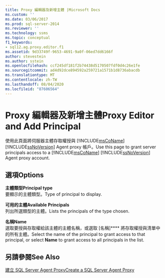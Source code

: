 ```yaml
---
title: Proxy 編輯器及新增主體 |Microsoft Docs
ms.custom: ''
ms.date: 03/06/2017
ms.prod: sql-server-2014
ms.reviewer: ''
ms.technology: ssms
ms.topic: conceptual
f1_keywords:
- sql12.ag.proxy.editor.f1
ms.assetid: 9d33749f-9653-4691-9a0f-06ed7dd6166f
author: stevestein
ms.author: sstein
ms.openlocfilehash: ccf245df181f2b74438d5170507fdf0d4c26e1fe
ms.sourcegitcommit: ad4d92dce894592a259721a1571b1d8736abacdb
ms.translationtype: MT
ms.contentlocale: zh-TW
ms.lasthandoff: 08/04/2020
ms.locfileid: "87606564"
---
```

# <a name="proxy-editor-and--add-principal"></a><span data-ttu-id="592ab-102">Proxy 編輯器及新增主體</span><span class="sxs-lookup"><span data-stu-id="592ab-102">Proxy Editor and  Add Principal</span></span>
  <span data-ttu-id="592ab-103">使用此頁面將伺服器主體存取權授與 [!INCLUDE[msCoName](../../includes/msconame-md.md)] [!INCLUDE[ssNoVersion](../../includes/ssnoversion-md.md)] Agent proxy 帳戶。</span><span class="sxs-lookup"><span data-stu-id="592ab-103">Use this page to grant server principals access to a [!INCLUDE[msCoName](../../includes/msconame-md.md)] [!INCLUDE[ssNoVersion](../../includes/ssnoversion-md.md)] Agent proxy account.</span></span>  
  
## <a name="options"></a><span data-ttu-id="592ab-104">選項</span><span class="sxs-lookup"><span data-stu-id="592ab-104">Options</span></span>  
 <span data-ttu-id="592ab-105">**主體類型**</span><span class="sxs-lookup"><span data-stu-id="592ab-105">**Principal type**</span></span>  
 <span data-ttu-id="592ab-106">要顯示的主體類型。</span><span class="sxs-lookup"><span data-stu-id="592ab-106">Type of principal to display.</span></span>  
  
 <span data-ttu-id="592ab-107">**可用的主體**</span><span class="sxs-lookup"><span data-stu-id="592ab-107">**Available Principals**</span></span>  
 <span data-ttu-id="592ab-108">列出所選類型的主體。</span><span class="sxs-lookup"><span data-stu-id="592ab-108">Lists the principals of the type chosen.</span></span>  
  
 <span data-ttu-id="592ab-109">**名稱**</span><span class="sxs-lookup"><span data-stu-id="592ab-109">**Name**</span></span>  
 <span data-ttu-id="592ab-110">選取要授與存取權給該主體的主體名稱，或選取 [名稱]\*\*\*\* 將存取權授與清單中的所有主體。</span><span class="sxs-lookup"><span data-stu-id="592ab-110">Select the name of the principal to grant access to that principal, or select **Name** to grant access to all principals in the list.</span></span>  
  
## <a name="see-also"></a><span data-ttu-id="592ab-111">另請參閱</span><span class="sxs-lookup"><span data-stu-id="592ab-111">See Also</span></span>  
 [<span data-ttu-id="592ab-112">建立 SQL Server Agent Proxy</span><span class="sxs-lookup"><span data-stu-id="592ab-112">Create a SQL Server Agent Proxy</span></span>](create-a-sql-server-agent-proxy.md)  
  
  

